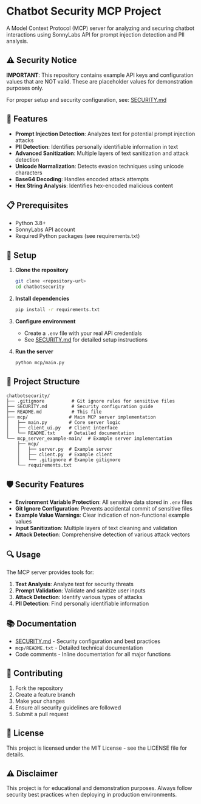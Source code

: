 # Chatbot Security MCP Project

A Model Context Protocol (MCP) server for analyzing and securing chatbot interactions using SonnyLabs API for prompt injection detection and PII analysis.

## ⚠️ Security Notice

**IMPORTANT**: This repository contains example API keys and configuration values that are NOT valid. These are placeholder values for demonstration purposes only.

For proper setup and security configuration, see: [SECURITY.md](SECURITY.md)

## 🚀 Features

- **Prompt Injection Detection**: Analyzes text for potential prompt injection attacks
- **PII Detection**: Identifies personally identifiable information in text
- **Advanced Sanitization**: Multiple layers of text sanitization and attack detection
- **Unicode Normalization**: Detects evasion techniques using unicode characters
- **Base64 Decoding**: Handles encoded attack attempts
- **Hex String Analysis**: Identifies hex-encoded malicious content

## 📋 Prerequisites

- Python 3.8+
- SonnyLabs API account
- Required Python packages (see requirements.txt)

## 🔧 Setup

1. **Clone the repository**
   ```bash
   git clone <repository-url>
   cd chatbotsecurity
   ```

2. **Install dependencies**
   ```bash
   pip install -r requirements.txt
   ```

3. **Configure environment**
   - Create a `.env` file with your real API credentials
   - See [SECURITY.md](SECURITY.md) for detailed setup instructions

4. **Run the server**
   ```bash
   python mcp/main.py
   ```

## 📁 Project Structure

```
chatbotsecurity/
├── .gitignore          # Git ignore rules for sensitive files
├── SECURITY.md         # Security configuration guide
├── README.md           # This file
├── mcp/               # Main MCP server implementation
│   ├── main.py        # Core server logic
│   ├── client_ui.py   # Client interface
│   └── README.txt     # Detailed documentation
└── mcp_server_example-main/  # Example server implementation
    ├── mcp/
    │   ├── server.py  # Example server
    │   ├── client.py  # Example client
    │   └── .gitignore # Example gitignore
    └── requirements.txt
```

## 🛡️ Security Features

- **Environment Variable Protection**: All sensitive data stored in `.env` files
- **Git Ignore Configuration**: Prevents accidental commit of sensitive files
- **Example Value Warnings**: Clear indication of non-functional example values
- **Input Sanitization**: Multiple layers of text cleaning and validation
- **Attack Detection**: Comprehensive detection of various attack vectors

## 🔍 Usage

The MCP server provides tools for:

1. **Text Analysis**: Analyze text for security threats
2. **Prompt Validation**: Validate and sanitize user inputs
3. **Attack Detection**: Identify various types of attacks
4. **PII Detection**: Find personally identifiable information

## 📚 Documentation

- [SECURITY.md](SECURITY.md) - Security configuration and best practices
- `mcp/README.txt` - Detailed technical documentation
- Code comments - Inline documentation for all major functions

## 🤝 Contributing

1. Fork the repository
2. Create a feature branch
3. Make your changes
4. Ensure all security guidelines are followed
5. Submit a pull request

## 📄 License

This project is licensed under the MIT License - see the LICENSE file for details.

## ⚠️ Disclaimer

This project is for educational and demonstration purposes. Always follow security best practices when deploying in production environments.